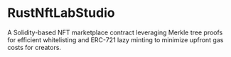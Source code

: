 # RustNftLabStudio
A Solidity-based NFT marketplace contract leveraging Merkle tree proofs for efficient whitelisting and ERC-721 lazy minting to minimize upfront gas costs for creators.
